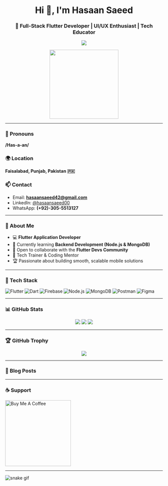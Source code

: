 <h1 align="center">Hi 👋, I'm Hasaan Saeed</h1>
<h3 align="center">🚀 Full-Stack Flutter Developer | UI/UX Enthusiast | Tech Educator</h3>

<p align="center">
  <img src="https://readme-typing-svg.herokuapp.com?font=Fira+Code&duration=3000&pause=1000&color=00FFB2&center=true&vCenter=true&width=435&lines=Crafting+Pixel+Perfect+Apps+%F0%9F%93%B1;Loving+APIs+%F0%9F%9B%A0%EF%B8%8F;Open+to+Global+Collaborations+%F0%9F%8C%8D" />
</p>

<p align="center">
  <img src="https://assets8.lottiefiles.com/private_files/lf30_jrpzvtbd.json" width="220" />
</p>

---

### 🤝 Pronouns
**/Has-a-an/**

### 🌍 Location
**Faisalabad, Punjab, Pakistan 🇵🇰**

### 📫 Contact
- Email: **hasaansaeed42@gmail.com**
- LinkedIn: [@hasaansaeed00](https://www.linkedin.com/in/hasaansaeed00)
- WhatsApp: **(+92)-305-5513127**

---

### 🚀 About Me

- 💻 **Flutter Application Developer**
- 🌱 Currently learning **Backend Development (Node.js & MongoDB)**
- 💞️ Open to collaborate with the **Flutter Devs Community**
- 🧠 Tech Trainer & Coding Mentor
- 🏆 Passionate about building smooth, scalable mobile solutions

---

### 💼 Tech Stack

![Flutter](https://img.shields.io/badge/-Flutter-02569B?style=for-the-badge&logo=flutter&logoColor=white)
![Dart](https://img.shields.io/badge/-Dart-0175C2?style=for-the-badge&logo=dart&logoColor=white)
![Firebase](https://img.shields.io/badge/-Firebase-FFCA28?style=for-the-badge&logo=firebase&logoColor=white)
![Node.js](https://img.shields.io/badge/-Node.js-339933?style=for-the-badge&logo=nodedotjs&logoColor=white)
![MongoDB](https://img.shields.io/badge/-MongoDB-47A248?style=for-the-badge&logo=mongodb&logoColor=white)
![Postman](https://img.shields.io/badge/-Postman-FF6C37?style=for-the-badge&logo=postman&logoColor=white)
![Figma](https://img.shields.io/badge/-Figma-F24E1E?style=for-the-badge&logo=figma&logoColor=white)

---

### 📊 GitHub Stats

<div align="center">
  <img src="https://github-readme-stats.vercel.app/api?username=HasaanSaeed&show_icons=true&theme=github_dark" />
  <img src="https://github-readme-streak-stats.herokuapp.com?user=HasaanSaeed&theme=github-dark&hide_border=true" />
  <img src="https://github-readme-stats.vercel.app/api/top-langs?username=HasaanSaeed&layout=compact&theme=github_dark" />
</div>

---

### 🏆 GitHub Trophy

<p align="center">
  <img src="https://github-profile-trophy.vercel.app/?username=HasaanSaeed&theme=darkhub&margin-w=15&margin-h=15" />
</p>

---

### 📝 Blog Posts
<!-- BLOG-POST-LIST:START -->
<!-- BLOG-POST-LIST:END -->

---

### ☕ Support

<a href="https://www.buymeacoffee.com/HasaanSaeed" target="_blank">
  <img src="https://cdn.buymeacoffee.com/buttons/v2/default-yellow.png" width="210" alt="Buy Me A Coffee">
</a>

---

<!-- Footer -->
<img src="https://raw.githubusercontent.com/HasaanSaeed/HasaanSaeed/output/github-contribution-grid-snake.svg" alt="snake gif" />

